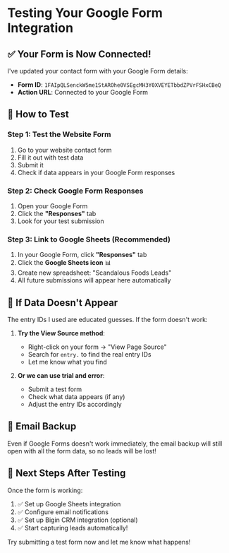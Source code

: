 # Testing Your Google Form Integration

## ✅ Your Form is Now Connected!

I've updated your contact form with your Google Form details:
- **Form ID**: `1FAIpQLSenckW5me1StAROhe0VSEgcMH3Y0XVEYETbbdZPVrFSHxCBeQ`
- **Action URL**: Connected to your Google Form

## 🧪 How to Test

### Step 1: Test the Website Form
1. Go to your website contact form
2. Fill it out with test data
3. Submit it
4. Check if data appears in your Google Form responses

### Step 2: Check Google Form Responses
1. Open your Google Form
2. Click the **"Responses"** tab
3. Look for your test submission

### Step 3: Link to Google Sheets (Recommended)
1. In your Google Form, click **"Responses"** tab
2. Click the **Google Sheets icon** 📊
3. Create new spreadsheet: "Scandalous Foods Leads"
4. All future submissions will appear here automatically

## 🔧 If Data Doesn't Appear

The entry IDs I used are educated guesses. If the form doesn't work:

1. **Try the View Source method**:
   - Right-click on your form → "View Page Source"
   - Search for `entry.` to find the real entry IDs
   - Let me know what you find

2. **Or we can use trial and error**:
   - Submit a test form
   - Check what data appears (if any)
   - Adjust the entry IDs accordingly

## 📧 Email Backup

Even if Google Forms doesn't work immediately, the email backup will still open with all the form data, so no leads will be lost!

## 🎯 Next Steps After Testing

Once the form is working:
1. ✅ Set up Google Sheets integration
2. ✅ Configure email notifications  
3. ✅ Set up Bigin CRM integration (optional)
4. ✅ Start capturing leads automatically!

Try submitting a test form now and let me know what happens!
